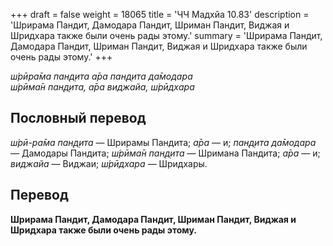 +++
draft = false
weight = 18065
title = 'ЧЧ Мадхйа 10.83'
description = 'Шрирама Пандит, Дамодара Пандит, Шриман Пандит, Виджая и Шридхара также были очень рады этому.'
summary = 'Шрирама Пандит, Дамодара Пандит, Шриман Пандит, Виджая и Шридхара также были очень рады этому.'
+++

_ш́рӣра̄ма пан̣д̣ита а̄ра пан̣д̣ита да̄модара  
ш́рӣма̄н пан̣д̣ита, а̄ра виджайа, ш́рӣдхара_

## Пословный перевод

_ш́рӣ_\-_ра̄ма_ _пан̣д̣ита_ — Шрирамы Пандита; _а̄ра_ — и; _пан̣д̣ита_ _да̄модара_ — Дамодары Пандита; _ш́рӣма̄н_ _пан̣д̣ита_ — Шримана Пандита; _а̄ра_ — и; _виджайа_ — Виджаи; _ш́рӣдхара_ — Шридхары.

## Перевод

**Шрирама Пандит, Дамодара Пандит, Шриман Пандит, Виджая и Шридхара также были очень рады этому.**
